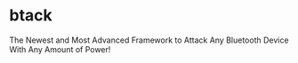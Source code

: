 # btack
The Newest and Most Advanced Framework to Attack Any Bluetooth Device With Any Amount of Power!
